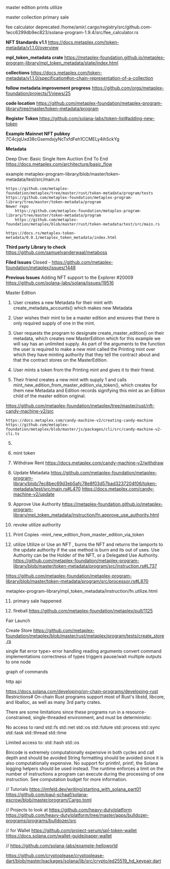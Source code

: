 
master edition
    prints
    utilize

master
collection
primary sale

fee calculator deprecated
/home/amir/.cargo/registry/src/github.com-1ecc6299db9ec823/solana-program-1.9.4/src/fee_calculator.rs


**NFT Standards v1.1**
    https://docs.metaplex.com/token-metadata/v1.1.0/overview

**mpl_token_metadata crate**
https://metaplex-foundation.github.io/metaplex-program-library/mpl_token_metadata/state/index.html


**collections**
https://docs.metaplex.com/token-metadata/v1.1.0/specification#on-chain-representation-of-a-collection

**follow metadata improvement progress**
https://github.com/orgs/metaplex-foundation/projects/1/views/25


**code location**
    https://github.com/metaplex-foundation/metaplex-program-library/tree/master/token-metadata/program


**Register Token**
https://github.com/solana-labs/token-list#adding-new-token

**Example Mainnet NFT pubkey**
7C4cjqUxd38cGsemdxjyNcTxfdFeh1CCMELy4ih5ckYg


**Metadata**

Deep Dive: Basic Single Item Auction End To End
https://docs.metaplex.com/architecture/basic_flow

example 
 metaplex-program-library/blob/master/token-metadata/test/src/main.rs

    
    https://github.com/metaplex-foundation/metaplex/tree/master/rust/token-metadata/program/tests
    https://github.com/metaplex-foundation/metaplex-program-library/tree/master/token-metadata/program
    Newer repo
        https://github.com/metaplex-foundation/metaplex-program-library/tree/master/token-metadata/program
        https://github.com/metaplex-foundation/metaplex/blob/master/rust/token-metadata/test/src/main.rs

    https://docs.rs/metaplex-token-metadata/0.0.1/metaplex_token_metadata/index.html




**Third party Library to check**
https://github.com/samuelvanderwaal/metaboss

**Filed Issues**
Closed - https://github.com/metaplex-foundation/metaplex/issues/1448

**Previous Issues**
Adding NFT support to the Explorer #20009
https://github.com/solana-labs/solana/issues/19516



Master Edition
1. User creates a new Metadata for their mint with create_metadata_accounts() which makes new Metadata
2. User wishes their mint to be a master edition and ensures that there is only required supply of one in the mint.
3. User requests the program to designate create_master_edition() on their metadata, which creates new MasterEdition which for this example we will say has an unlimited supply. As part of the arguments to the function the user is required to make a new mint called the Printing mint over which they have minting authority that they tell the contract about and that the contract stores on the MasterEdition.

4. User mints a token from the Printing mint and gives it to their friend.
5. Their friend creates a new mint with supply 1 and calls mint_new_edition_from_master_edition_via_token(), which creates for them new Metadata and Edition records signifying this mint as an Edition child of the master edition original.




https://github.com/metaplex-foundation/metaplex/tree/master/rust/nft-candy-machine-v2/src


    https://docs.metaplex.com/candy-machine-v2/creating-candy-machine
    https://github.com/metaplex-foundation/metaplex/blob/master/js/packages/cli/src/candy-machine-v2-cli.ts

5.
6. mint token

7. Withdraw Rent
https://docs.metaplex.com/candy-machine-v2/withdraw

8. Update Metadata
https://github.com/metaplex-foundation/metaplex-program-library/blob/7ec8bec69d3eb5afc78e8f03d57bad3237204f06/token-metadata/test/src/main.rs#L470
https://docs.metaplex.com/candy-machine-v2/update

8. Approve Use Authority
https://metaplex-foundation.github.io/metaplex-program-library/mpl_token_metadata/instruction/fn.approve_use_authority.html

8. revoke utilize authority

9. Print Copies -mint_new_edition_from_master_edition_via_token

10. utilize
Utilize or Use an NFT , burns the NFT and returns the lamports to the update authority if the use method is burn and its out of uses. Use Authority can be the Holder of the NFT, or a Delegated Use Authority.
https://github.com/metaplex-foundation/metaplex-program-library/blob/master/token-metadata/program/src/instruction.rs#L737

https://github.com/metaplex-foundation/metaplex-program-library/blob/master/token-metadata/program/src/processor.rs#L870

metaplex-program-library/mpl_token_metadata/instruction/fn.utilize.html



11. primary sale happened

12. fireball
https://github.com/metaplex-foundation/metaplex/pull/1125

Fair Launch

Create Store
https://github.com/metaplex-foundation/metaplex/blob/master/rust/metaplex/program/tests/create_store.rs




single flat error type> error handling
reading arguments
convert command implementations
correctness of types
triggers
pause/wait
multiple outputs to one node





graph of commands


http api




https://docs.solana.com/developing/on-chain-programs/developing-rust
Restrictions#
On-chain Rust programs support most of Rust's libstd, libcore, and liballoc, as well as many 3rd party crates.

There are some limitations since these programs run in a resource-constrained, single-threaded environment, and must be deterministic:

No access to
rand
std::fs
std::net
std::os
std::future
std::process
std::sync
std::task
std::thread
std::time

Limited access to:
std::hash
std::os

Bincode is extremely computationally expensive in both cycles and call depth and should be avoided
String formatting should be avoided since it is also computationally expensive.
No support for println!, print!, the Solana logging helpers should be used instead.
The runtime enforces a limit on the number of instructions a program can execute during the processing of one instruction. See computation budget for more information.



// Tutorials
https://imfeld.dev/writing/starting_with_solana_part01
https://github.com/paul-schaaf/solana-escrow/blob/master/program/Cargo.toml


// Projects to look at
https://github.com/heavy-duty/platform
https://github.com/heavy-duty/platform/tree/master/apps/bulldozer-programs/programs/bulldozer/src

// for Wallet
https://github.com/project-serum/spl-token-wallet
https://docs.solana.com/wallet-guide/paper-wallet


// https://github.com/solana-labs/example-helloworld

https://github.com/cryptoplease/cryptoplease-dart/blob/master/packages/solana/lib/src/crypto/ed25519_hd_keypair.dart

